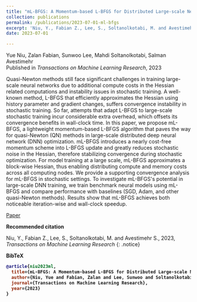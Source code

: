 ```yaml
---
title: "mL-BFGS: A Momentum-based L-BFGS for Distributed Large-scale Neural Network Optimization"
collection: publications
permalink: /publications/2023-07-01-ml-bfgs
excerpt: 'Niu, Y., Fabian Z., Lee, S., Soltanolkotabi, M. and Avestimehr S., 2023, <i> Transactions on Machine Learning Research</i>'
date: 2023-07-01

---
```


Yue Niu, Zalan Fabian, Sunwoo Lee, Mahdi Soltanolkotabi, Salman Avestimehr  <br>
Published in <i>Transactions on Machine Learning Research</i>, 2023

Quasi-Newton methods still face significant challenges in training large-scale neural networks due to additional compute costs in the Hessian related computations and instability issues in stochastic training.
A well-known method, L-BFGS that efficiently approximates the Hessian using history parameter and gradient changes, suffers convergence instability in stochastic training.
So far, attempts that adapt L-BFGS to large-scale stochastic training incur considerable extra overhead, which offsets its convergence benefits in wall-clock time.
In this paper, we propose mL-BFGS, a lightweight momentum-based L-BFGS algorithm that paves the way for quasi-Newton (QN) methods in large-scale distributed deep neural network (DNN) optimization. 
mL-BFGS introduces a nearly cost-free momentum scheme into L-BFGS update and greatly reduces stochastic noise in the Hessian, therefore stabilizing convergence during stochastic optimization.
For model training at a large scale, mL-BFGS approximates a block-wise Hessian, thus enabling distributing compute and memory costs across all computing nodes.
We provide a supporting convergence analysis for mL-BFGS in stochastic settings.
To investigate mL-BFGS's potential in large-scale DNN training, we train benchmark neural models using mL-BFGS and compare performance with baselines (SGD, Adam, and other quasi-Newton methods). 
Results show that mL-BFGS achieves both noticeable iteration-wise and wall-clock speedup.

<a href="https://openreview.net/pdf?id=9jnsPp8DP3" class="btn btn--info btn--large">Paper</a>

<b>Recommended citation</b>

Niu, Y., Fabian Z., Lee, S., Soltanolkotabi, M. and Avestimehr S., 2023, <i> Transactions on Machine Learning Research</i>
{: .notice}

<b>BibTeX<b>

```bibtex
@article{niu2023ml,
  title={mL-BFGS: A Momentum-based L-BFGS for Distributed Large-scale Neural Network Optimization},
  author={Niu, Yue and Fabian, Zalan and Lee, Sunwoo and Soltanolkotabi, Mahdi and Avestimehr, Salman},
  journal={Transactions on Machine Learning Research},
  year={2023}
}
```
